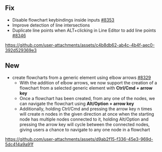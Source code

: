 ## Fix
- Disable flowchart keybindings inside inputs [#8353](https://github.com/excalidraw/excalidraw/issues/8353)
- Improve detection of line intersections
- Duplicate line points when ALT+clicking in Line Editor to add line points [#8346](https://github.com/excalidraw/excalidraw/issues/8346)

https://github.com/user-attachments/assets/c4b8db62-ab4c-4b4f-aec0-392d529369e3

## New
- create flowcharts from a generic element using elbow arrows  [#8329](https://github.com/excalidraw/excalidraw/pull/8329)
  - With the addition of elbow arrows, we now support the creation of a flowchart from a selected generic element with **Ctrl/Cmd + arrow key**
  -  Once a flowchart has been created, from any one of the nodes, we can navigate the flowchart using **Alt/Option + arrow key**
  - Additionally, holding Ctrl/Cmd and pressing the arrow key n times will create n nodes in the given direction at once when the starting node has multiple nodes connected to it, holding Alt/Option and pressing the arrow key will cycle between the connected nodes, giving users a chance to navigate to any one node in a flowchart

https://github.com/user-attachments/assets/d9ab2f15-f336-45e3-969d-5dc414a9a91f

